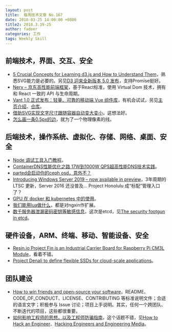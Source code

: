 ```yaml
---
layout: post
title:  每周技术文章 No.167
date: 2018-03-25 14:00:00 +0800
title2: 2018.3.19-25
author: fadeer
categories: 工作
tags: Weekly Skill
---
```


前端技术，界面、交互、安全
----
* [5 Crucial Concepts for Learning d3.js and How to Understand Them](https://davidwalsh.name/learning-d3)，熟悉SVG能力是必要的。另见[D3 迎来全新版本 5.0 发布](https://hijiangtao.github.io/2018/03/23/D3-5.0-is-out-3/)，支持Promise挺好。
* [Nerv – 京东高性能前端框架](https://jdc.jd.com/archives/212126)，基于React标准，使用 Virtual Dom 技术，拥有和 React 一致的 API 与生命周期。
* [Vant 1.0 正式发布：轻量、可靠的移动端 Vue 组件库](https://tech.youzan.com/vant-1-release/)，有机会试试，另见[主页介绍](https://www.youzanyun.com/zanui/vant#/en-US/intro)、[仓库](https://github.com/youzan/vant)。
* [借助SVG实现文字尺寸跟随容器自动变大变小](http://www.zhangxinxu.com/wordpress/2018/03/svg-text-font-size-auto-scale/)，这想法好。
* [怎么画一条0.5px的边](https://fed.renren.com/2018/03/24/half-of-one-px/)，就为了一个物理像素的线。

后端技术，操作系统、虚拟化、存储、网络、桌面、安全
----
* [Node 调试工具入门教程](http://www.ruanyifeng.com/blog/2018/03/node-debugger.html)。
* [ContainerDNS性能优化之路 17W到1000W QPS超高性能DNS技术实践](http://www.infoq.com/cn/articles/jingdong-containerdns-performance-optimization)。
* [parted会启动你的ceph osd，意外不？](http://www.zphj1987.com/2018/03/23/parted-may-start-your-osd/)
* [Introducing Windows Server 2019 – now available in preview](https://cloudblogs.microsoft.com/windowsserver/2018/03/20/introducing-windows-server-2019-now-available-in-preview/)，3年周期的 LTSC 更新，Server 2016 还没普及... Project Honolulu 成“标配”管理入口了？
* [GPU 在 docker 和 kubernetes 中的使用](https://www.opsdev.cn/post/gpu-docker-kubernetes.html)。
* [我们能用lua做什么](https://www.opsdev.cn/post/why-use-lua.html)，都是对ngxin作扩展。
* [数千服务器泄漏密码密钥等敏感信息](https://www.solidot.org/story?sid=55915)，这次是etcd，见[The security footgun in etcd](https://elweb.co/the-security-footgun-in-etcd/)。

硬件设备，ARM、终端、移动、智能设备、安全
----
* [Resin.io Project Fin is an Industrial Carrier Board for Raspberry Pi CM3L Module](https://www.cnx-software.com/2018/03/21/resin-io-project-fin-is-an-industrial-carrier-board-for-raspberry-pi-cm3l-module-designed-for-fleets-of-connected-devices/)，看着不错。
* [Project Denali to define flexible SSDs for cloud-scale applications](https://azure.microsoft.com/en-us/blog/project-denali-to-define-flexible-ssds-for-cloud-scale-applications/)。

团队建设
----
<!--preview-end-->
* [How to win friends and open-source your software](https://blog.phusion.nl/2018/03/21/how-to-win-friends-and-open-source-your-software/)，README、CODE_OF_CONDUCT、LICENSE、CONTRIBUTING 等标准说明文件；合适的语言文字；积极参与 Issue 讨论；项目上手说明。其实，任何一个跨团队、不断迭代的项目，这些都很重要。
* [如何影响工程师的思想，以及工程师防骗指南](https://wanqu.co/a/6337/2018-03-22-how-to-hack-an-engineer.html)，这个话题不错，见[How to Hack an Engineer](https://www.nemil.com/musings/hack-an-engineer.html)、[Hacking Engineers and Engineering Media](https://github.com/nemild/hack-an-engineer)。





